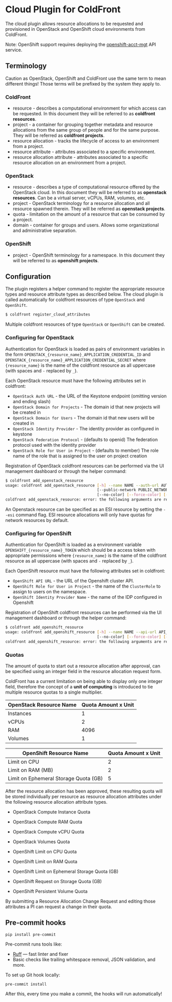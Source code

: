 # Cloud Plugin for ColdFront

The cloud plugin allows resource allocations to be requested and
provisioned in OpenStack and OpenShift cloud environments from ColdFront.

Note: OpenShift support requires deploying the [openshift-acct-mgt][]
API service.

[openshift-acct-mgt]: https://github.com/cci-moc/openshift-acct-mgt

## Terminology
Caution as OpenStack, OpenShift and ColdFront use the same term to mean different
things!
Those terms will be prefixed by the system they apply to.

### ColdFront
* resource - describes a computational environment for which access can be
  requested. In this document they will be referred to as
  **coldfront resources**.
* project - a container for grouping together metadata and resource
  allocations from the same group of people and for the same purpose.
  They will be referred as **coldfront projects**.
* resource allocation - tracks the lifecycle of access to an environment
  from a project.
* resource attribute - attributes associated to a specific environment.
* resource allocation attribute - attributes associated to a specific
  resource allocation on an environment from a project.

### OpenStack
* resource - describes a type of computational resource offered by
  the OpenStack cloud. In this document they will be referred to as
  **openstack resources**. Can be a virtual server, vCPUs, RAM, volumes, etc.
* project - OpenStack terminology for a resource allocation and all
  resource spawned therein. They will be referred as **openstack projects**.
* quota - limitation on the amount of a resource that can be consumed by a
  project.
* domain - container for groups and users. Allows some organizational
  and administrative separation.

### OpenShift
* project - OpenShift terminology for a namespace. In this document they
  will be referred to as **openshift projects**.

## Configuration
The plugin registers a helper command to register the appropriate resource
types and resource attribute types as described below. The cloud plugin
is called automatically for coldfront resources of type `OpenStack` and
`OpenShift`.

```bash
$ coldfront register_cloud_attributes
```

Multiple coldfront resources of type `OpenStack` or `OpenShift` can be created.

### Configuring for OpenStack

Authentication for OpenStack is loaded as pairs of environment variables in the form
`OPENSTACK_{resource_name}_APPLICATION_CREDENTIAL_ID` and
`OPENSTACK_{resource_name}_APPLICATION_CREDENTIAL_SECRET` where `{resource_name}`
is the name of the coldfront resource as all uppercase (with spaces and `-`
replaced by `_`).

Each OpenStack resource must have the following attributes set in coldfront:
 * `OpenStack Auth URL` - the URL of the Keystone endpoint (omitting version
   and ending slash)
 * `OpenStack Domain for Projects` - The domain id that new projects will be
   created in
 * `OpenStack Domain for Users` - The domain id that new users will be created in
 * `OpenStack Identity Provider` - The identity provider as configured in keystone
 * `OpenStack Federation Protocol` - (defaults to openid) The federation protocol
   used with the identity provider
 * `OpenStack Role for User in Project` - (defaults to member) The role name of
   the role that is assigned to the user on project creation

Registration of OpenStack coldfront resources can be performed via the UI management
dashboard or through the helper command:

```bash
$ coldfront add_openstack_resource
usage: coldfront add_openstack_resource [-h] --name NAME --auth-url AUTH_URL [--users-domain USERS_DOMAIN] [--projects-domain PROJECTS_DOMAIN] --idp IDP [--protocol PROTOCOL] [--role ROLE]
                                        [--public-network PUBLIC_NETWORK] [--network-cidr NETWORK_CIDR] [--esi] [--version] [-v {0,1,2,3}] [--settings SETTINGS] [--pythonpath PYTHONPATH] [--traceback]
                                        [--no-color] [--force-color] [--skip-checks]
coldfront add_openstack_resource: error: the following arguments are required: --name, --auth-url, --idp
```

An Openstack resource can be specified as an ESI resource by setting the `--esi` command flag.
ESI resource allocations will only have quotas for network resources by default.

### Configuring for OpenShift

Authentication for OpenShift is loaded as a environment variable
`OPENSHIFT_{resource_name}_TOKEN` which should be a access token with appropriate permissions
where `{resource_name}` is the name of the coldfront resource as all uppercase
(with spaces and `-` replaced by `_`).

Each OpenShift resource must have the following attributes set in coldfront:
 * `OpenShift API URL` - the URL of the Openshift cluster API.
 * `OpenShift Role for User in Project` - the name of the `ClusterRole` to assign to users
   on the namespace.
 * `OpenShift Identity Provider Name` - the name of the IDP configured in Openshift

Registration of OpenShift coldfront resources can be performed via the UI management
dashboard or through the helper command:

```bash
$ coldfront add_openshift_resource
usage: coldfront add_openshift_resource [-h] --name NAME --api-url API_URL --idp IDP [--role ROLE] [--for-virtualization] [--version] [-v {0,1,2,3}] [--settings SETTINGS] [--pythonpath PYTHONPATH] [--traceback]
                                        [--no-color] [--force-color] [--skip-checks]
coldfront add_openshift_resource: error: the following arguments are required: --name, --api-url, --idp
```

### Quotas

The amount of quota to start out a resource allocation after approval, can be
specified using an integer field in the resource allocation request form.

ColdFront has a current limitation on being able to display only one integer
field, therefore the concept of a **unit of computing** is introduced to tie
multiple resource quotas to a single multiplier.

| OpenStack Resource Name | Quota Amount x Unit |
|-------------------------|---------------------|
| Instances               | 1                   |
| vCPUs                   | 2                   |
| RAM                     | 4096                |
| Volumes                 | 1                   |

| OpenShift Resource Name               | Quota Amount x Unit |
|---------------------------------------|---------------------|
| Limit on CPU                          | 2                   |
| Limit on RAM (MB)                     | 2                   |
| Limit on Ephemeral Storage Quota (GB) | 5                   |

After the resource allocation has been approved, these resulting quota will be
stored individually per resource as resource allocation attributes under the
following resource allocation attribute types.

* OpenStack Compute Instance Quota
* OpenStack Compute RAM Quota
* OpenStack Compute vCPU Quota
* OpenStack Volumes Quota

* OpenShift Limit on CPU Quota
* OpenShift Limit on RAM Quota
* OpenShift Limit on Ephemeral Storage Quota (GB)
* OpenShift Request on Storage Quota (GB)
* OpenShift Persistent Volume Quota

By submitting a Resource Allocation Change Request and editing those attributes
a PI can request a change in their quota.

## Pre-commit hooks
```
pip install pre-commit
```
Pre-commit runs tools like:
- [Ruff](https://docs.astral.sh/ruff/) — fast linter and fixer
- Basic checks like trailing whitespace removal, JSON validation, and more.

To set up Git hook locally:
```
pre-commit install
```
After this, every time you make a commit, the hooks will run automatically!
